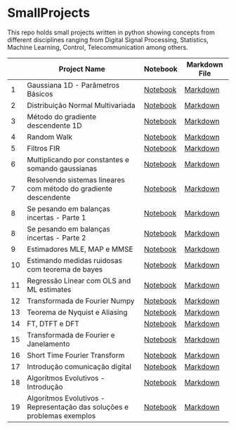 # SmallProjects

This repo holds small projects written in python showing concepts from different disciplines
ranging from Digital Signal Processing, Statistics, Machine Learning, Control, Telecommunication
among others.


|     | Project Name                                                              | Notebook                                                                                                                                                             | Markdown File                                                                                                                                                    |
| --- | ------------------------------------------------------------------------- | -------------------------------------------------------------------------------------------------------------------------------------------------------------------- | ---------------------------------------------------------------------------------------------------------------------------------------------------------------- |
| 1   | Gaussiana 1D - Parâmetros Básicos                                         | [Notebook](./Gaussiana_1D-Parametros_básicos/Gaussiana_1D-Parametros_básicos.ipynb)                                                                                  | [Markdown](./Gaussiana_1D-Parametros_básicos/Gaussiana_1D-Parametros_básicos.md)                                                                                 |
| 2   | Distribuição Normal Multivariada                                          | [Notebook](./Distribuição_Normal_Multivariada/Distribuição_Normal_Multivariada.ipynb)                                                                                | [Markdown](./Distribuição_Normal_Multivariada/Distribuição_Normal_Multivariada.md)                                                                               |
| 3   | Método do gradiente descendente 1D                                        | [Notebook](./Método_do_gradiente_descendente_1D/Método_do_gradiente_descendente_1D.ipynb)                                                                            | [Markdown](./Método_do_gradiente_descendente_1D/Método_do_gradiente_descendente_1D.md)                                                                           |
| 4   | Random Walk                                                               | [Notebook](./Random_Walk/Random_Walk.ipynb)                                                                                                                          | [Markdown](./Random_Walk/Random_Walk.md)                                                                                                                         |
| 5   | Filtros FIR                                                               | [Notebook](./Filtros_FIR/Filtros_FIR.ipynb)                                                                                                                          | [Markdown](./Filtros_FIR/Filtros_FIR.md)                                                                                                                         |
| 6   | Multiplicando por constantes e somando gaussianas                         | [Notebook](./Multiplicando_por_constantes_e_somando_gaussianas/Multiplicando_por_constantes_e_somando_gaussianas.ipynb)                                              | [Markdown](./Multiplicando_por_constantes_e_somando_gaussianas/Multiplicando_por_constantes_e_somando_gaussianas.md)                                             |
| 7   | Resolvendo sistemas lineares com método do gradiente descendente          | [Notebook](./Resolvendo_sistemas_lineares_com_método_do_gradiente_descendente/Resolvendo_sistemas_lineares_com_método_do_gradiente_descendente.ipynb)                | [Markdown](./Resolvendo_sistemas_lineares_com_método_do_gradiente_descendente/Resolvendo_sistemas_lineares_com_método_do_gradiente_descendente.md)               |
| 8   | Se pesando em balanças incertas - Parte 1                                 | [Notebook](./Se_pesando_em_uma_balança_incerta_com_MLE/Se_pesando_em_uma_balança_incerta_com_MLE.ipynb)                                                              | [Markdown](./Se_pesando_em_uma_balança_incerta_com_MLE/Se_pesando_em_uma_balança_incerta_com_MLE.md)                                                             |
| 8   | Se pesando em balanças incertas - Parte 2                                 | [Notebook](./Se_pesando_em_balanças_incertas/Se_pesando_em_duas_balanças_incertas_com_MLE.ipynb)                                                                     | [Markdown](./Se_pesando_em_balanças_incertas/Se_pesando_em_duas_balanças_incertas_com_MLE.md)                                                                    |
| 9   | Estimadores MLE, MAP e MMSE                                               | [Notebook](./Estimadores_MLE,_MAP_e_MMSE/Estimadores_MLE,_MAP_e_MMSE.ipynb)                                                                                          | [Markdown](./Estimadores_MLE,_MAP_e_MMSE/Estimadores_MLE,_MAP_e_MMSE.md)                                                                                         |
| 10  | Estimando medidas ruidosas com teorema de bayes                           | [Notebook](./Estimando_medidas_ruidosas_com_teorema_de_bayes/Estimando_medidas_ruidosas_com_teorema_de_bayes.ipynb)                                                  | [Markdown](./Estimando_medidas_ruidosas_com_teorema_de_bayes/Estimando_medidas_ruidosas_com_teorema_de_bayes.md)                                                 |
| 11  | Regressão Linear com OLS  and ML estimates                                | [Notebook](./Regressão_Linear_com_OLS__and_ML_estimates/Regressão_Linear_com_OLS__and_ML_estimates.ipynb)                                                            | [Markdown](./Regressão_Linear_com_OLS__and_ML_estimates/Regressão_Linear_com_OLS__and_ML_estimates.md)                                                           |
| 12  | Transformada de Fourier Numpy                                             | [Notebook](./Transformada_Fourier_Numpy/Transformada_Fourier_Numpy.ipynb)                                                                                            | [Markdown](./Transformada_Fourier_Numpy/Transformada_Fourier_Numpy.md)                                                                                           |
| 13  | Teorema de Nyquist e Aliasing                                             | [Notebook](./Teorema_de_Nyquist_e_Aliasing/Teorema_de_Nyquist_e_Aliasing.ipynb)                                                                                      | [Markdown](./Teorema_de_Nyquist_e_Aliasing/Teorema_de_Nyquist_e_Aliasing.md)                                                                                     |
| 14  | FT, DTFT e DFT                                                            | [Notebook](./FT,_DTFT_e_DFT/FT,_DTFT_e_DFT.ipynb)                                                                                                                    | [Markdown](./FT,_DTFT_e_DFT/FT,_DTFT_e_DFT.md)                                                                                                                   |
| 15  | Transformada de Fourier e Janelamento                                     | [Notebook](./Transformada_de_Fourier_e_Janelamento/Transformada_de_Fourier_e_Janelamento.ipynb)                                                                      | [Markdown](./Transformada_de_Fourier_e_Janelamento/Transformada_de_Fourier_e_Janelamento.md)                                                                     |
| 16  | Short Time Fourier Transform                                              | [Notebook](./Short_Time_Fourier_Transform/Short_Time_Fourier_Transform.ipynb)                                                                                        | [Markdown](./Short_Time_Fourier_Transform/Short_Time_Fourier_Transform.md)                                                                                       |
| 17  | Introdução comunicação digital                                            | [Notebook](./Introdução_comunicação_digital/Introdução_comunicação_digital.ipynb)                                                                                    | [Markdown](./Introdução_comunicação_digital/Introdução_comunicação_digital.md)                                                                                   |
| 18  | Algorítmos Evolutivos - Introdução                                        | [Notebook](./Algorítmos_Evolutivos_-_Introdução/Algorítmos_Evolutivos_-_Introdução.ipynb)                                                                            | [Markdown](./Algorítmos_Evolutivos_-_Introdução/Algorítmos_Evolutivos_-_Introdução.md)                                                                           |
| 19  | Algorítmos Evolutivos - Representação das soluções e problemas exemplos   | [Notebook](./Algorítmos_Evolutivos_-_Representação_das_soluções_e_problemas_exemplos/Algorítmos_Evolutivos_-_Representação_das_soluções_e_problemas_exemplos.ipynb)  | [Markdown](./Algorítmos_Evolutivos_-_Representação_das_soluções_e_problemas_exemplos/Algorítmos_Evolutivos_-_Representação_das_soluções_e_problemas_exemplos.md) |
